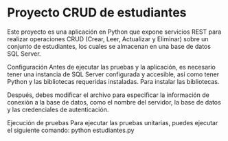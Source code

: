 # Proyecto CRUD de estudiantes
Este proyecto es una aplicación en Python que expone servicios REST para realizar operaciones CRUD (Crear, Leer, Actualizar y Eliminar) sobre un conjunto de estudiantes, los cuales se almacenan en una base de datos SQL Server.

Configuración
Antes de ejecutar las pruebas y la aplicación, es necesario tener una instancia de SQL Server configurada y accesible, así como tener Python y las bibliotecas requeridas instaladas. Para instalar las bibliotecas.

Después, debes modificar el archivo para especificar la información de conexión a la base de datos, como el nombre del servidor, la base de datos y las credenciales de autenticación.

Ejecución de pruebas
Para ejecutar las pruebas unitarias, puedes ejecutar el siguiente comando:
python estudiantes.py